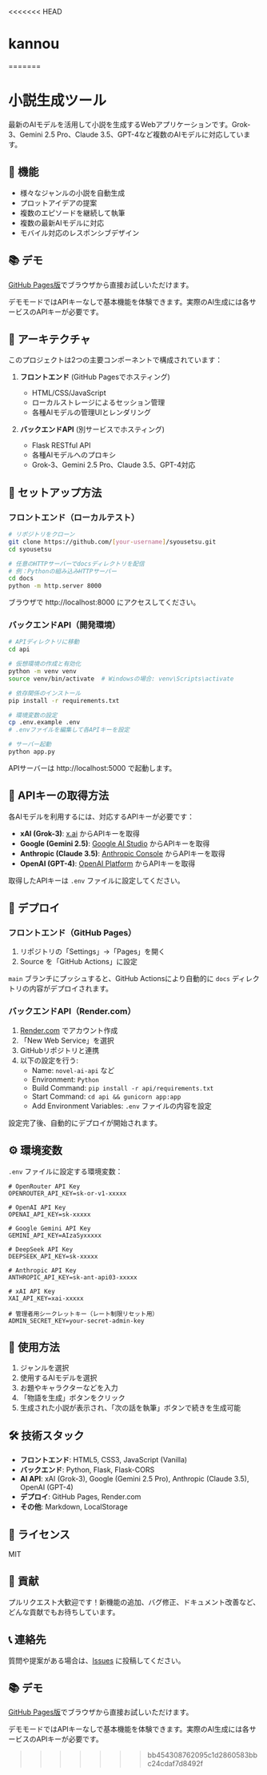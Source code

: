<<<<<<< HEAD
# kannou
=======
# 小説生成ツール

最新のAIモデルを活用して小説を生成するWebアプリケーションです。Grok-3、Gemini 2.5 Pro、Claude 3.5、GPT-4など複数のAIモデルに対応しています。

## 🌟 機能

- 様々なジャンルの小説を自動生成
- プロットアイデアの提案
- 複数のエピソードを継続して執筆
- 複数の最新AIモデルに対応
- モバイル対応のレスポンシブデザイン

## 📚 デモ

[GitHub Pages版](https://[your-username].github.io/syousetsu/)でブラウザから直接お試しいただけます。

デモモードではAPIキーなしで基本機能を体験できます。実際のAI生成には各サービスのAPIキーが必要です。

## 🚀 アーキテクチャ

このプロジェクトは2つの主要コンポーネントで構成されています：

1. **フロントエンド** (GitHub Pagesでホスティング)
   - HTML/CSS/JavaScript
   - ローカルストレージによるセッション管理
   - 各種AIモデルの管理UIとレンダリング

2. **バックエンドAPI** (別サービスでホスティング)
   - Flask RESTful API
   - 各種AIモデルへのプロキシ
   - Grok-3、Gemini 2.5 Pro、Claude 3.5、GPT-4対応

## 🔧 セットアップ方法

### フロントエンド（ローカルテスト）

```bash
# リポジトリをクローン
git clone https://github.com/[your-username]/syousetsu.git
cd syousetsu

# 任意のHTTPサーバーでdocsディレクトリを配信
# 例：Pythonの組み込みHTTPサーバー
cd docs
python -m http.server 8000
```

ブラウザで http://localhost:8000 にアクセスしてください。

### バックエンドAPI（開発環境）

```bash
# APIディレクトリに移動
cd api

# 仮想環境の作成と有効化
python -m venv venv
source venv/bin/activate  # Windowsの場合: venv\Scripts\activate

# 依存関係のインストール
pip install -r requirements.txt

# 環境変数の設定
cp .env.example .env
# .envファイルを編集して各APIキーを設定

# サーバー起動
python app.py
```

APIサーバーは http://localhost:5000 で起動します。

## 🔑 APIキーの取得方法

各AIモデルを利用するには、対応するAPIキーが必要です：

- **xAI (Grok-3)**: [x.ai](https://x.ai/) からAPIキーを取得
- **Google (Gemini 2.5)**: [Google AI Studio](https://makersuite.google.com/app/apikey) からAPIキーを取得
- **Anthropic (Claude 3.5)**: [Anthropic Console](https://console.anthropic.com/settings/keys) からAPIキーを取得
- **OpenAI (GPT-4)**: [OpenAI Platform](https://platform.openai.com/api-keys) からAPIキーを取得

取得したAPIキーは `.env` ファイルに設定してください。

## 🚀 デプロイ

### フロントエンド（GitHub Pages）

1. リポジトリの「Settings」→「Pages」を開く
2. Source を「GitHub Actions」に設定

`main` ブランチにプッシュすると、GitHub Actionsにより自動的に `docs` ディレクトリの内容がデプロイされます。

### バックエンドAPI（Render.com）

1. [Render.com](https://render.com/) でアカウント作成
2. 「New Web Service」を選択
3. GitHubリポジトリと連携
4. 以下の設定を行う:
   - Name: `novel-ai-api` など
   - Environment: `Python`
   - Build Command: `pip install -r api/requirements.txt`
   - Start Command: `cd api && gunicorn app:app`
   - Add Environment Variables: `.env` ファイルの内容を設定

設定完了後、自動的にデプロイが開始されます。

## ⚙️ 環境変数

`.env` ファイルに設定する環境変数：

```
# OpenRouter API Key
OPENROUTER_API_KEY=sk-or-v1-xxxxx

# OpenAI API Key
OPENAI_API_KEY=sk-xxxxx

# Google Gemini API Key
GEMINI_API_KEY=AIzaSyxxxxx

# DeepSeek API Key
DEEPSEEK_API_KEY=sk-xxxxx

# Anthropic API Key
ANTHROPIC_API_KEY=sk-ant-api03-xxxxx

# xAI API Key
XAI_API_KEY=xai-xxxxx

# 管理者用シークレットキー（レート制限リセット用）
ADMIN_SECRET_KEY=your-secret-admin-key
```

## 📱 使用方法

1. ジャンルを選択
2. 使用するAIモデルを選択
3. お題やキャラクターなどを入力
4. 「物語を生成」ボタンをクリック
5. 生成された小説が表示され、「次の話を執筆」ボタンで続きを生成可能

## 🛠️ 技術スタック

- **フロントエンド**: HTML5, CSS3, JavaScript (Vanilla)
- **バックエンド**: Python, Flask, Flask-CORS
- **AI API**: xAI (Grok-3), Google (Gemini 2.5 Pro), Anthropic (Claude 3.5), OpenAI (GPT-4)
- **デプロイ**: GitHub Pages, Render.com
- **その他**: Markdown, LocalStorage

## 📄 ライセンス

MIT

## 🤝 貢献

プルリクエスト大歓迎です！新機能の追加、バグ修正、ドキュメント改善など、どんな貢献でもお待ちしています。

## 📞 連絡先

質問や提案がある場合は、[Issues](https://github.com/[your-username]/syousetsu/issues) に投稿してください。

## 📚 デモ

[GitHub Pages版](https://[your-username].github.io/syousetsu/?debug=true)でブラウザから直接お試しいただけます。

デモモードではAPIキーなしで基本機能を体験できます。実際のAI生成には各サービスのAPIキーが必要です。
>>>>>>> bb454308762095c1d2860583bbc24cdaf7d8492f
